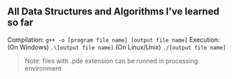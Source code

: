 ## All Data Structures and Algorithms I've learned so far
Compilation: `g++ -o [program file name] [output file name]`
Execution: (On Windows) `.\[output file name]` (On Linux/Unix) `./[output file name]`
> Note: files with .pde extension can be runned in processing environment
